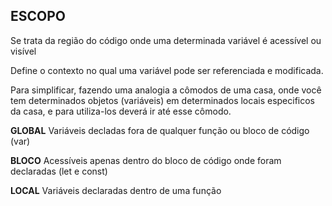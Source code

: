 ## ESCOPO

Se trata da região do código onde uma determinada variável é acessível ou visível

Define o contexto no qual uma variável pode ser referenciada e modificada.

Para simplificar, fazendo uma analogia a cômodos de uma casa, onde você tem determinados objetos (variáveis) em determinados locais especificos da casa, e para utiliza-los deverá ir até esse cômodo.

**GLOBAL**
Variáveis decladas fora de qualquer função ou bloco de código (var)

**BLOCO**
Acessíveis apenas dentro do bloco de código onde foram declaradas (let e const)

**LOCAL**
Variáveis declaradas dentro de uma função